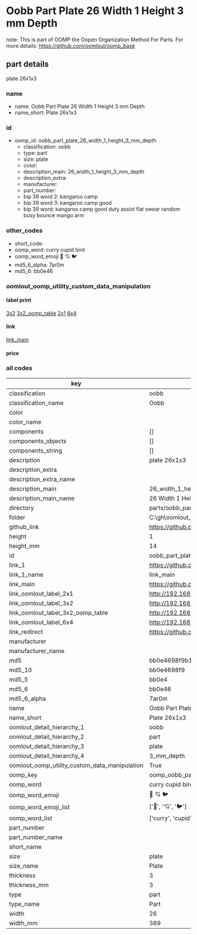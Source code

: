 # Oobb Part Plate 26 Width 1 Height 3 mm Depth  

note: This is part of OOMP the Oopen Organization Method For Parts. For more details: https://github.com/oomlout/oomp_base

##  part details
  



plate 26x1x3



### name
* name: Oobb Part Plate 26 Width 1 Height 3 mm Depth
* name_short: Plate 26x1x3 
### id
* oomp_id: oobb_part_plate_26_width_1_height_3_mm_depth
  * classification: oobb
  * type: part
  * size: plate
  * color: 
  * description_main: 26_width_1_height_3_mm_depth
  * description_extra: 
  * manufacturer: 
  * part_number: 
  * bip 39 word 2: kangaroo camp
  * bip 39 word 3: kangaroo camp good
  * bip 39 word: kangaroo camp good duty assist flat swear random busy bounce mango arm

### other_codes
* short_code: 
* oomp_word: curry cupid bird
* oomp_word_emoji :curry: :cupid: :bird:
* md5_6_alpha: 7ar0m
* md5_6: bb0e46






### oomlout_oomp_utility_custom_data_manipulation
#### label print
[3x2](http://192.168.1.245:1112/?label=oomp%207ar0m)
[3x2_oomp_table](http://192.168.1.108:1112/?label=oomp%207ar0m)
[2x1](http://192.168.1.242:1112/?label=oomp%207ar0m)
[6x4](http://192.168.1.55:1112/?label=oomp%207ar0m)    

#### link

[link_main](https://github.com/oomlout/oomlout_oobb_version_4_generated_parts/tree/main/navigation_oomp/oobb/part/plate/26_width_1_height_3_mm_depth/part)                              

#### price







### all codes 
| key | value |  
| --- | --- |  
| classification | oobb |  
| classification_name | Oobb |  
| color |  |  
| color_name |  |  
| components | [] |  
| components_objects | [] |  
| components_string | [] |  
| description | plate 26x1x3 |  
| description_extra |  |  
| description_extra_name |  |  
| description_main | 26_width_1_height_3_mm_depth |  
| description_main_name | 26 Width 1 Height 3 mm Depth |  
| directory | parts/oobb_part_plate_26_width_1_height_3_mm_depth |  
| folder | C:\gh\oomlout_oobb_version_4_generated_parts\parts\oobb_part_plate_26_width_1_height_3_mm_depth |  
| github_link | https://github.com/oomlout/oomlout_oomp_part_src/tree/main/parts/oobb_part_plate_26_width_1_height_3_mm_depth |  
| height | 1 |  
| height_mm | 14 |  
| id | oobb_part_plate_26_width_1_height_3_mm_depth |  
| link_1 | https://github.com/oomlout/oomlout_oobb_version_4_generated_parts/tree/main/navigation_oomp/oobb/part/plate/26_width_1_height_3_mm_depth/part |  
| link_1_name | link_main |  
| link_main | https://github.com/oomlout/oomlout_oobb_version_4_generated_parts/tree/main/navigation_oomp/oobb/part/plate/26_width_1_height_3_mm_depth/part |  
| link_oomlout_label_2x1 | http://192.168.1.242:1112/?label=oomp%207ar0m |  
| link_oomlout_label_3x2 | http://192.168.1.245:1112/?label=oomp%207ar0m |  
| link_oomlout_label_3x2_oomp_table | http://192.168.1.108:1112/?label=oomp%207ar0m |  
| link_oomlout_label_6x4 | http://192.168.1.55:1112/?label=oomp%207ar0m |  
| link_redirect | https://github.com/oomlout/oomlout_oobb_version_4_generated_parts/tree/main/parts/oobb_plate_26_01_03 |  
| manufacturer |  |  
| manufacturer_name |  |  
| md5 | bb0e4698f9b1bb716206e448c8c833cc |  
| md5_10 | bb0e4698f9 |  
| md5_5 | bb0e4 |  
| md5_6 | bb0e46 |  
| md5_6_alpha | 7ar0m |  
| name | Oobb Part Plate 26 Width 1 Height 3 mm Depth |  
| name_short | Plate 26x1x3  |  
| oomlout_detail_hierarchy_1 | oobb |  
| oomlout_detail_hierarchy_2 | part |  
| oomlout_detail_hierarchy_3 | plate |  
| oomlout_detail_hierarchy_4 | 3_mm_depth |  
| oomlout_oomp_utility_custom_data_manipulation | True |  
| oomp_key | oomp_oobb_part_plate_26_width_1_height_3_mm_depth |  
| oomp_word | curry cupid bird |  
| oomp_word_emoji | :curry: :cupid: :bird: |  
| oomp_word_emoji_list | [':curry:', ':cupid:', ':bird:'] |  
| oomp_word_list | ['curry', 'cupid', 'bird'] |  
| part_number |  |  
| part_number_name |  |  
| short_name |  |  
| size | plate |  
| size_name | Plate |  
| thickness | 3 |  
| thickness_mm | 3 |  
| type | part |  
| type_name | Part |  
| width | 26 |  
| width_mm | 389 |  
